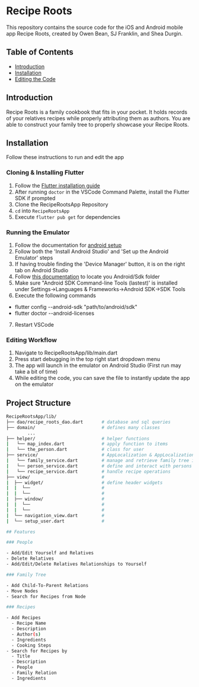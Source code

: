 # Recipe Roots

This repository contains the source code for the iOS and Android mobile app Recipe Roots, created by Owen Bean, SJ Franklin, and Shea Durgin.

## Table of Contents

- [Introduction](#Introduction)
- [Installation](#Installation)
- [Editing the Code](#Editing-the-Code)

## Introduction
Recipe Roots is a family cookbook that fits in your pocket. It holds records of your relatives recipes while properly attributing them as authors. You are able to construct your family tree to properly showcase your Recipe Roots.

## Installation
Follow these instructions to run and edit the app  

### Cloning & Installing Flutter
1. Follow the [Flutter installation guide](https://docs.flutter.dev/get-started/install)  
2. After running `doctor` in the VSCode Command Palette, install the Flutter SDK if prompted  
3. Clone the RecipeRootsApp Repository
4. `cd` into `RecipeRootsApp`
5. Execute `flutter pub get` for dependencies

### Running the Emulator
1. Follow the documentation for [android setup](https://flutter.dev/docs/get-started/install/windows#android-setup)  
2. Follow both the 'Install Android Studio' and 'Set up the Android Emulator' steps  
3. If having trouble finding the 'Device Manager' button, it is on the right tab on Android Studio  
4. Follow [this documentation](https://developer.android.com/studio/command-line) to locate you Android/Sdk folder
5. Make sure "Android SDK Command-line Tools (lastest)' is installed under Settings->Languages & Frameworks->Android SDK->SDK Tools  
6. Execute the following commands  
-  flutter config --android-sdk "path/to/android/sdk"
-  flutter doctor --android-licenses

7. Restart VSCode  

### Editing Workflow
1. Navigate to RecipeRootsApp/lib/main.dart  
2. Press start debugging in the top right start dropdown menu
3. The app will launch in the emulator on Android Studio (First run may take a bit of time)  
4. While editing the code, you can save the file to instantly update the app on the emulator

## Project Structure

```bash
RecipeRootsApp/lib/
├── dao/recipe_roots_dao.dart       # database and sql queries
├── domain/                         # defines many classes
        ...
├── helper/                         # helper functions
|   └── map_index.dart              # apply function to items
|   └── the_person.dart             # class for user
├── service/                        # AppLocalization & AppLocalizationDelegate
|   └── family_service.dart         # manage and retrieve family tree information
|   └── person_service.dart         # define and interact with persons
|   └── recipe_service.dart         # handle recipe operations
├── view/                           #
|  ├── widget/                      # define header widgets
|  |  └──                           #
|  |  └──                           #
|  ├── window/                      # 
|  |  └──                           #
|  |  └──                           #
|  └── navigation_view.dart         #
|  └── setup_user.dart              #

## Features

### People

- Add/Edit Yourself and Relatives
- Delete Relatives
- Add/Edit/Delete Relatives Relationships to Yourself

### Family Tree

- Add Child-To-Parent Relations
- Move Nodes
- Search for Recipes from Node

### Recipes

- Add Recipes
  - Recipe Name
  - Description
  - Author(s)
  - Ingredients
  - Cooking Steps
- Search for Recipes by
  - Title
  - Description
  - People
  - Family Relation
  - Ingredients
